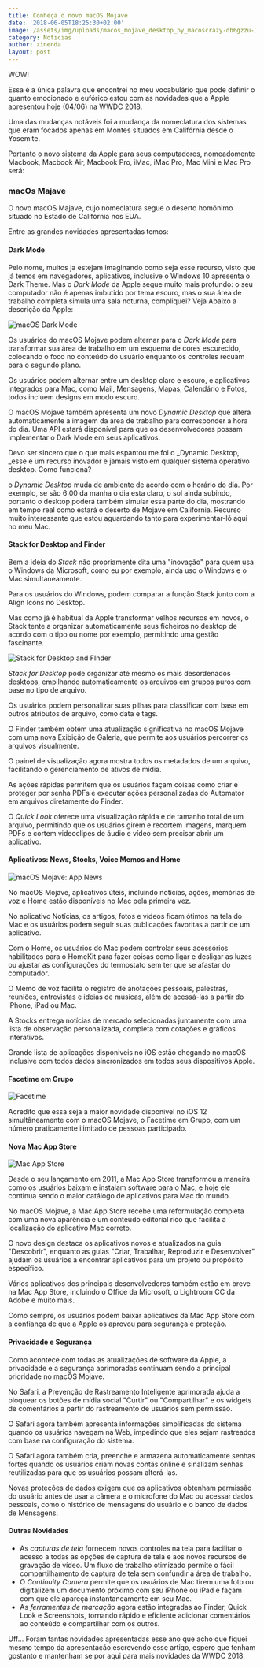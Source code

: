 ```yaml
---
title: Conheça o novo macOS Mojave
date: '2018-06-05T18:25:30+02:00'
image: /assets/img/uploads/macos_mojave_desktop_by_macoscrazy-db6gzzu-1-.png
category: Noticias
author: zinenda
layout: post
---
```

WOW!

Essa é a única palavra que encontrei no meu vocabulário que pode definir o quanto emocionado e eufórico estou com as novidades que a Apple apresentou hoje (04/06) na WWDC 2018.

Uma das mudanças notáveis foi a mudança da nomeclatura dos sistemas que eram focados apenas em Montes situados em Califórnia desde o Yosemite.

Portanto o novo sistema da Apple para seus computadores, nomeadomente Macbook, Macbook Air, Macbook Pro, iMac, iMac Pro, Mac Mini e Mac Pro será:

### macOs Majave

O novo macOS Majave, cujo nomeclatura segue o deserto homónimo situado no Estado de Califórnia nos EUA.

Entre as grandes novidades apresentadas temos:

#### Dark Mode

Pelo nome, muitos ja estejam imaginando como seja esse recurso, visto que já temos em navegadores, aplicativos, inclusive o Windows 10 apresenta o Dark Theme.
Mas o _Dark Mode_ da Apple segue muito mais profundo: o seu computador não é apenas imbutido por tema escuro, mas o sua área de trabalho completa simula uma sala noturna, compliquei? Veja Abaixo a descrição da Apple:

![macOS Dark Mode](/assets/img/uploads/imac_macos_dark_mode_finder_preview_06042018_inline.jpg.large-1-.jpg)

Os usuários do macOS Mojave podem alternar para o _Dark Mode_ para transformar sua área de trabalho em um esquema de cores escurecido, colocando o foco no conteúdo do usuário enquanto os controles recuam para o segundo plano. 

Os usuários podem alternar entre um desktop claro e escuro, e aplicativos integrados para Mac, como Mail, Mensagens, Mapas, Calendário e Fotos, todos incluem designs em modo escuro. 

O macOS Mojave também apresenta um novo _Dynamic Desktop_ que altera automaticamente a imagem da área de trabalho para corresponder à hora do dia. Uma API estará disponível para que os desenvolvedores possam implementar o Dark Mode em seus aplicativos.

Devo ser sincero que o que mais espantou me foi o _Dynamic Desktop, _esse é um recurso inovador e jamais visto em qualquer sistema operativo desktop. Como funciona?

o _Dynamic Desktop_ muda de ambiente de acordo com o horário do dia. Por exemplo, se são 6:00 da manha o dia esta claro, o sol ainda subindo, portanto o desktop poderá também simular essa parte do dia, mostrando em tempo real como estará o deserto de Mojave em Califórnia. Recurso muito interessante que estou aguardando tanto para experimentar-ló aqui no meu Mac.

#### Stack for Desktop and Finder

Bem a ideia do _Stack_ não propriamente dita uma "inovação" para quem usa o Windows da Microsoft, como eu por exemplo, ainda uso o Windows e o Mac simultaneamente.

Para os usuários do Windows, podem comparar a função Stack junto com a Align Icons no Desktop.

Mas como já é habitual da Apple transformar velhos recursos em novos, o Stack tente a organizar automaticamente seus ficheiros no desktop de acordo com o tipo ou nome por exemplo, permitindo uma gestão fascinante.

![Stack for Desktop and FInder](/assets/img/uploads/macos_preview_stacks_finder_screen_06042018_inline.jpg.large-1-.jpg)

_Stack for Desktop_ pode organizar até mesmo os mais desordenados desktops, empilhando automaticamente os arquivos em grupos puros com base no tipo de arquivo. 

Os usuários podem personalizar suas pilhas para classificar com base em outros atributos de arquivo, como data e tags. 

O Finder também obtém uma atualização significativa no macOS Mojave com uma nova Exibição de Galeria, que permite aos usuários percorrer os arquivos visualmente. 

O painel de visualização agora mostra todos os metadados de um arquivo, facilitando o gerenciamento de ativos de mídia. 

As ações rápidas permitem que os usuários façam coisas como criar e proteger por senha PDFs e executar ações personalizadas do Automator em arquivos diretamente do Finder. 

O _Quick Look_ oferece uma visualização rápida e de tamanho total de um arquivo, permitindo que os usuários girem e recortem imagens, marquem PDFs e cortem videoclipes de áudio e vídeo sem precisar abrir um aplicativo.

#### Aplicativos: News, Stocks, Voice Memos and Home

![macOS Mojave: App News](/assets/img/uploads/macos_preview_news_screen_06042018.jpg)

No macOS Mojave, aplicativos úteis, incluindo notícias, ações, memórias de voz e Home estão disponíveis no Mac pela primeira vez. 

No aplicativo Notícias, os artigos, fotos e vídeos ficam ótimos na tela do Mac e os usuários podem seguir suas publicações favoritas a partir de um aplicativo. 

Com o Home, os usuários do Mac podem controlar seus acessórios habilitados para o HomeKit para fazer coisas como ligar e desligar as luzes ou ajustar as configurações do termostato sem ter que se afastar do computador. 

O Memo de voz facilita o registro de anotações pessoais, palestras, reuniões, entrevistas e ideias de músicas, além de acessá-las a partir do iPhone, iPad ou Mac. 

A Stocks entrega notícias de mercado selecionadas juntamente com uma lista de observação personalizada, completa com cotações e gráficos interativos.

Grande lista de aplicações disponiveis no iOS estão chegando no macOS inclusive com todos dados sincronizados em todos seus dispositivos Apple.

#### Facetime em Grupo

![Facetime](/assets/img/uploads/macbook_pro_macos_preview_facetime_screen_06042018_inline.jpg.large-1-.jpg)

Acredito que essa seja a maior novidade disponivel no iOS 12 simultâneamente com o macOS Mojave, o Facetime em Grupo, com um número praticamente ilimitado de pessoas participado.

#### Nova Mac App Store

![Mac App Store](/assets/img/uploads/macos-preview_mac_app_store_discover_screen_06042018_inline.jpg.large-1-.jpg)

Desde o seu lançamento em 2011, a Mac App Store transformou a maneira como os usuários baixam e instalam software para o Mac, e hoje ele continua sendo o maior catálogo de aplicativos para Mac do mundo. 

No macOS Mojave, a Mac App Store recebe uma reformulação completa com uma nova aparência e um conteúdo editorial rico que facilita a localização do aplicativo Mac correto. 

O novo design destaca os aplicativos novos e atualizados na guia "Descobrir", enquanto as guias "Criar, Trabalhar, Reproduzir e Desenvolver" ajudam os usuários a encontrar aplicativos para um projeto ou propósito específico. 

Vários aplicativos dos principais desenvolvedores também estão em breve na Mac App Store, incluindo o Office da Microsoft, o Lightroom CC da Adobe e muito mais. 

Como sempre, os usuários podem baixar aplicativos da Mac App Store com a confiança de que a Apple os aprovou para segurança e proteção.

#### Privacidade e Segurança

Como acontece com todas as atualizações de software da Apple, a privacidade e a segurança aprimoradas continuam sendo a principal prioridade no macOS Mojave. 

No Safari, a Prevenção de Rastreamento Inteligente aprimorada ajuda a bloquear os botões de mídia social "Curtir" ou "Compartilhar" e os widgets de comentários a partir do rastreamento de usuários sem permissão. 

O Safari agora também apresenta informações simplificadas do sistema quando os usuários navegam na Web, impedindo que eles sejam rastreados com base na configuração do sistema. 

O Safari agora também cria, preenche e armazena automaticamente senhas fortes quando os usuários criam novas contas online e sinalizam senhas reutilizadas para que os usuários possam alterá-las.

Novas proteções de dados exigem que os aplicativos obtenham permissão do usuário antes de usar a câmera e o microfone do Mac ou acessar dados pessoais, como o histórico de mensagens do usuário e o banco de dados de Mensagens.

#### Outras Novidades

* As _capturas de tela_ fornecem novos controles na tela para facilitar o acesso a todas as opções de captura de tela e aos novos recursos de gravação de vídeo. Um fluxo de trabalho otimizado permite o fácil compartilhamento de captura de tela sem confundir a área de trabalho.
* O _Continuity Camera_ permite que os usuários de Mac tirem uma foto ou digitalizem um documento próximo com seu iPhone ou iPad e façam com que ele apareça instantaneamente em seu Mac.
* As _ferramentas de marcação_ agora estão integradas ao Finder, Quick Look e Screenshots, tornando rápido e eficiente adicionar comentários ao conteúdo e compartilhar com os outros.

Uff... Foram tantas novidades apresentadas esse ano que acho que fiquei mesmo tempo da apresentação escrevendo esse artigo, espero que tenham gostanto e mantenham se por aqui para mais novidades da WWDC 2018.
